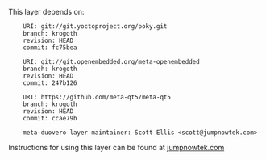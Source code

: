 This layer depends on:

        URI: git://git.yoctoproject.org/poky.git
        branch: krogoth 
        revision: HEAD
        commit: fc75bea

        URI: git://git.openembedded.org/meta-openembedded
        branch: krogoth 
        revision: HEAD
        commit: 247b126

        URI: https://github.com/meta-qt5/meta-qt5
        branch: krogoth
        revision: HEAD
        commit: ccae79b

        meta-duovero layer maintainer: Scott Ellis <scott@jumpnowtek.com>

Instructions for using this layer can be found at [jumpnowtek.com][duovero-yocto-build]

[duovero-yocto-build]: http://www.jumpnowtek.com/yocto/Duovero-Systems-with-Yocto.html
